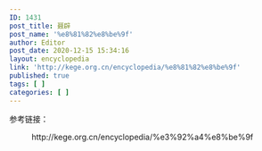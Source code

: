 ```yaml
---
ID: 1431
post_title: 聂辟
post_name: '%e8%81%82%e8%be%9f'
author: Editor
post_date: 2020-12-15 15:34:16
layout: encyclopedia
link: 'http://kege.org.cn/encyclopedia/%e8%81%82%e8%be%9f'
published: true
tags: [ ]
categories: [ ]
---
```

<!-- wp:paragraph -->
<p>参考链接：</p>
<!-- /wp:paragraph -->

<!-- wp:core-embed/wordpress {"url":"http://kege.org.cn/encyclopedia/%e3%92%a4%e8%be%9f","type":"wp-embed","providerNameSlug":"kege-org-cn","className":""} -->
<figure class="wp-block-embed-wordpress wp-block-embed is-type-wp-embed is-provider-kege-org-cn"><div class="wp-block-embed__wrapper">
http://kege.org.cn/encyclopedia/%e3%92%a4%e8%be%9f
</div></figure>
<!-- /wp:core-embed/wordpress -->